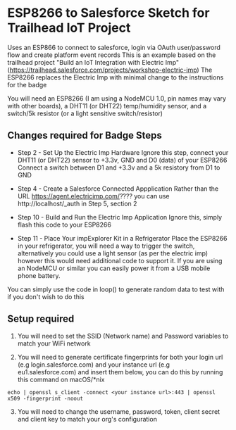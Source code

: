 # ESP8266 to Salesforce Sketch for Trailhead IoT Project #
 
Uses an ESP866 to connect to salesforce, login via OAuth user/password flow and create platform event records
This is an example based on the trailhead project "Build an IoT Integration with Electric Imp"(https://trailhead.salesforce.com/projects/workshop-electric-imp)
The ESP8266 replaces the Electric Imp with minimal change to the instructions for the badge

You will need an ESP8266 (I am using a NodeMCU 1.0, pin names may vary with other boards), a DHT11 (or DHT22) temp/humidity sensor, and a switch/5k resistor (or a light sensitive switch/resistor)

## Changes required for Badge Steps ##
 
* Step 2 - Set Up the Electric Imp Hardware
Ignore this step, connect your DHT11 (or DHT22) sensor to +3.3v, GND and D0 (data) of your ESP8266
Connect a switch between D1 and +3.3v and a 5k resistory from D1 to GND
 
* Step 4 - Create a Salesforce Connected Appplication
Rather than the URL https://agent.electricimp.com/???? you can use http://localhost/_auth in Step 5, section 2
 
* Step 10 - Build and Run the Electric Imp Application
Ignore this, simply flash this code to your ESP8266
 
* Step 11 - Place Your impExplorer Kit in a Refrigerator 
Place the ESP8266 in your refrigerator, you will need a way to trigger the switch, alternatively you could use a light sensor (as per the electric imp) however this would need additional code to support it. If you are using an NodeMCU or similar you can easily power it from a USB mobile phone battery.
 
You can simply use the code in loop() to generate random data to test with if you don't wish to do this
 
## Setup required ##
 
1. You will need to set the SSID (Network name) and Password variables to match your WiFi network
 
2. You will need to generate certificate fingerprints for both your login url (e.g login.salesforce.com) and your instance url (e.g eu1.salesforce.com) and insert them below, you can do this by running this command on macOS/*nix 

`echo | openssl s_client -connect <your instance url>:443 | openssl x509 -fingerprint -noout`
 
3. You will need to change the username, password, token, client secret and client key to match your org's configuration
